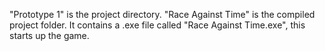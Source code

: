 "Prototype 1" is the project directory. "Race Against Time" is the compiled project folder. It contains a .exe file called "Race Against Time.exe", this starts up the game.
